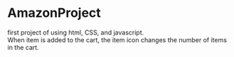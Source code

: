 # AmazonProject
first project of using html, CSS, and javascript.<br>
When item is added to the cart, the item icon changes the number of items in the cart.

